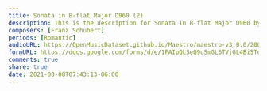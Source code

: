 ```yaml
---
title: Sonata in B-flat Major D960 (2)
description: This is the description for Sonata in B-flat Major D960 by Franz Schubert
composers: [Franz Schubert]
periods: [Romantic]
audioURL: https://OpenMusicDataset.github.io/Maestro/maestro-v3.0.0/2004/MIDI-Unprocessed_XP_14_R2_2004_01_ORIG_MID--AUDIO_14_R2_2004_02_Track02_wav.midi
formURL: https://docs.google.com/forms/d/e/1FAIpQLSeQ9uSmGL6TVjGL4Bi5To1caHVML-41JiaG84SA7kgcohNzoQ/viewform
comments: true
share: true
date: 2021-08-08T07:43:13-06:00
---
```


